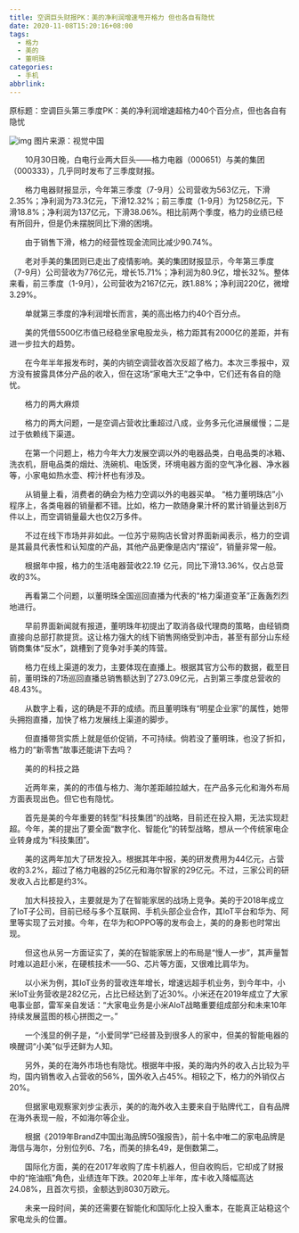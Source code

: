 ```yaml
---
title: 空调巨头财报PK：美的净利润增速甩开格力 但也各自有隐忧
date: 2020-11-08T15:20:16+08:00
tags:
  - 格力
  - 美的
  - 董明珠
categories:
  - 手机
abbrlink:
---
```


原标题：空调巨头第三季度PK：美的净利润增速超格力40个百分点，但也各自有隐忧

![img](https://cdn.jsdelivr.net/gh/yakeing/Documentation@main/Hexo/images/0a7c-kcieyvz0669981.jpg)
图片来源：视觉中国

　　10月30日晚，白电行业两大巨头——格力电器（000651）与美的集团（000333），几乎同时发布了三季度财报。

　　格力电器财报显示，今年第三季度（7-9月）公司营收为563亿元，下滑2.35%；净利润为73.3亿元，下滑12.32%；前三季度（1-9月）为1258亿元，下滑18.8%；净利润为137亿元，下滑38.06%。相比前两个季度，格力的业绩已经有所回升，但是仍未摆脱同比下滑的困境。

　　由于销售下滑，格力的经营性现金流同比减少90.74%。

　　老对手美的集团则已走出了疫情影响。美的集团财报显示，今年第三季度（7-9月）公司营收为776亿元，增长15.71%；净利润为80.9亿，增长32%。整体来看，前三季度（1-9月），公司营收为2167亿元，跌1.88%；净利润220亿，微增3.29%。

　　单就第三季度的净利润增长而言，美的高出格力约40个百分点。

　　美的凭借5500亿市值已经稳坐家电股龙头，格力距其有2000亿的差距，并有进一步拉大的趋势。

　　在今年半年报发布时，美的内销空调营收首次反超了格力。本次三季报中，双方没有披露具体分产品的收入，但在这场“家电大王”之争中，它们还有各自的隐忧。

　　格力的两大麻烦

　　格力的两大问题，一是空调占营收比重超过八成，业务多元化进展缓慢；二是过于依赖线下渠道。

　　在第一个问题上，格力今年大力发展空调以外的电器品类，白电品类的冰箱、洗衣机，厨电品类的烟灶、洗碗机、电饭煲，环境电器方面的空气净化器、净水器等，小家电如热水壶、榨汁杯也有涉及。

　　从销量上看，消费者的确会为格力空调以外的电器买单。 “格力董明珠店”小程序上，各类电器的销量都不错。比如，格力一款随身果汁杯的累计销量达到8万件以上，而空调销量最大也仅2万多件。

　　不过在线下市场并非如此。一位苏宁易购店长曾对界面新闻表示，格力的空调是其最具代表性和认知度的产品，其他产品更像是店内“摆设”，销量非常一般。

　　根据年中报，格力的生活电器营收22.19 亿元，同比下滑13.36%，仅占总营收的3%。

　　再看第二个问题，以董明珠全国巡回直播为代表的“格力渠道变革”正轰轰烈烈地进行。

　　早前界面新闻就有报道，董明珠年初提出了取消各级代理商的策略，由经销商直接向总部打款提货。这让格力强大的线下销售网络受到冲击，甚至有部分山东经销商集体“反水”，跳槽到了竞争对手美的阵营。

　　格力在线上渠道的发力，主要体现在直播上。根据其官方公布的数据，截至目前，董明珠的7场巡回直播总销售额达到了273.09亿元，占到第三季度总营收的48.43%。

　　从数字上看，这的确是不菲的成绩。而且董明珠有“明星企业家”的属性，她带头拥抱直播，加快了格力发展线上渠道的脚步。

　　但直播带货实质上就是低价促销，不可持续。倘若没了董明珠，也没了折扣，格力的“新零售”故事还能讲下去吗？

　　美的的科技之路

　　近两年来，美的的市值与格力、海尔差距越拉越大，在产品多元化和海外布局方面表现出色。但它也有隐忧。

　　首先是美的今年重要的转型“科技集团”的战略，目前还在投入期，无法实现赶超。今年，美的提出了要全面“数字化、智能化”的转型战略，想从一个传统家电企业转身成为“科技集团”。

　　美的这两年加大了研发投入。根据其年中报，美的研发费用为44亿元，占营收的3.2%，超过了格力电器的25亿元和海尔智家的29亿元。不过，三家公司的研发收入占比都是约3%。

　　加大科技投入，主要就是为了在智能家居的战场上竞争。美的于2018年成立了IoT子公司，目前已经与多个互联网、手机头部企业合作，其IoT平台和华为、阿里等实现了云对接。今年，在华为和OPPO等的发布会上，美的的身影也时常出现。

　　但这也从另一方面证实了，美的在智能家居上的布局是“慢人一步”，其声量暂时难以追赶小米，在硬核技术——5G、芯片等方面，又很难比肩华为。

　　以小米为例，其IoT业务的营收连年增长，增速远超手机业务，到今年中，小米IoT业务营收是282亿元，占比已经达到了近30%。小米还在2019年成立了大家电事业部，雷军亲自发话：“大家电业务是小米AIoT战略重要组成部分和未来10年持续发展蓝图的核心拼图之一。”

　　一个浅显的例子是，“小爱同学”已经普及到很多人的家中，但美的智能电器的唤醒词“小美”似乎还鲜为人知。

　　另外，美的在海外市场也有隐忧。根据年中报，美的海内外的收入占比较为平均，国内销售收入占营收的56%，国外收入占45%。相较之下，格力的外销仅占20%。

　　但据家电观察家刘步尘表示，美的的海外收入主要来自于贴牌代工，自有品牌在海外表现一般，不如海尔等企业。

　　根据《2019年BrandZ中国出海品牌50强报告》，前十名中唯二的家电品牌是海信与海尔，分别位列6、7名，而美的排名49，是倒数第二。

　　国际化方面，美的在2017年收购了库卡机器人，但自收购后，它却成了财报中的“拖油瓶”角色，业绩连年下跌。2020年上半年，库卡收入降幅高达24.08%，且首次亏损，金额达到8030万欧元。

　　未来一段时间，美的还需要在智能化和国际化上投入重本，在能真正站稳这个家电龙头的位置。